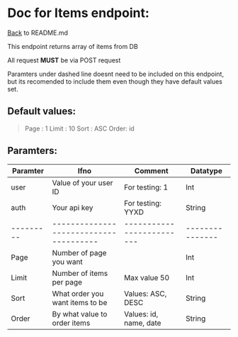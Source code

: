 # Doc for Items endpoint:

[Back](README.md) to README.md

This endpoint returns array of items from DB

All request <b>MUST</b> be via POST request

Paramters under dashed line doesnt need to be included on this endpoint, but its recomended to include them even though they have default values set. 


## Default values:
> Page : 1
> Limit : 10
> Sort : ASC
> Order: id


## Paramters:

| Paramter | Ifno | Comment | Datatype |
|---------|------|----------|-----------|
| user    | Value of your user ID           | For testing: 1    |  Int               |
| auth    | Your api key                    | For testing: YYXD |  String            |
|---------|--------------------------------------|-------------------------|---------------|
| Page     |Number of page you want | | Int|
| Limit | Number of items per page | Max value 50 | Int |
|Sort | What order you want items to be |Values: ASC, DESC| String |
|Order| By what value to order items |Values: id, name, date| String |
